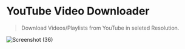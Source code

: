 # YouTube Video Downloader

> Download Videos/Playlists from YouTube in seleted Resolution.

![Screenshot (36)](https://user-images.githubusercontent.com/100432854/182416015-32e9ae47-11a3-417f-bff9-d15479528eed.png)
